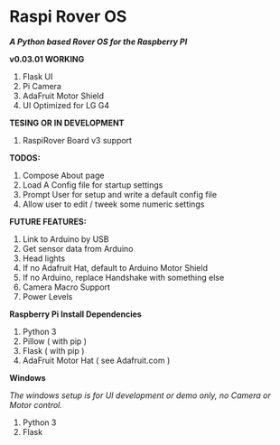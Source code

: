 # Raspi Rover OS

***A Python based Rover OS for the Raspberry PI***

**v0.03.01 WORKING**

1. Flask UI
2. Pi Camera
3. AdaFruit Motor Shield
4. UI Optimized for LG G4

**TESING OR IN DEVELOPMENT**

1. RaspiRover Board v3 support

**TODOS:**

1. Compose About page
1. Load A Config file for startup settings
1. Prompt User for setup and write a default config file
1. Allow user to edit / tweek some numeric settings

**FUTURE FEATURES:**
1. Link to Arduino by USB
1. Get sensor data from Arduino
1. Head lights
1. If no Adafruit Hat, default to Arduino Motor Shield
1. If no Arduino, replace Handshake with something else
1. Camera Macro Support
1. Power Levels

**Raspberry Pi Install Dependencies** 

1. Python 3
2. Pillow ( with pip )
3. Flask ( with pip )
3. AdaFruit Motor Hat ( see Adafruit.com )

**Windows**

_The windows setup is for UI development or demo only, no Camera or Motor control._

1. Python 3
2. Flask